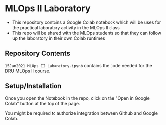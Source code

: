 # MLOps II Laboratory


- This repository contains a Google Colab notebook which will be uses for the practical laboratory activity in the MLOps II class
- This repo will be shared with the MLOps students so that they can follow up the laborstory in their own Colab runtimes


## Repository Contents

`15Jan2021_MLOps_II_Laboratory.ipynb` contains the code needed for the DRU MLOps II course. 


## Setup/Installation

Once you open the Notebook in the repo, click on the "Open in Google Colab" button at the top of the page.

You might be required to authorize integration between Github and Google Colab.



